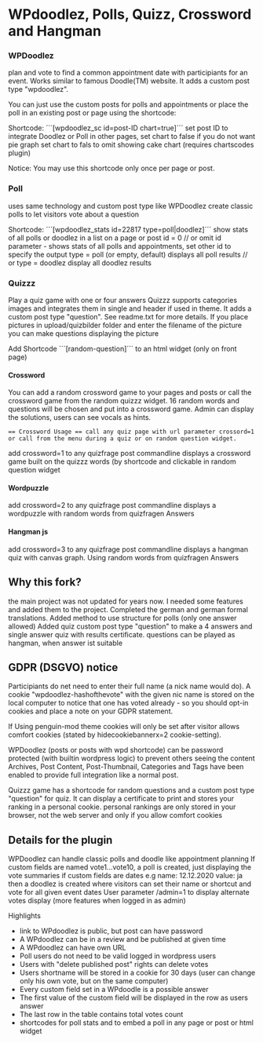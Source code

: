 # WPdoodlez, Polls, Quizz, Crossword and Hangman

### WPDoodlez
plan and vote to find a common appointment date with participiants for an event. Works similar to famous Doodle(TM) website.
It adds a custom post type "wpdoodlez".

You can just use the custom posts for polls and appointments or place the poll in an existing post or page using the shortcode:

Shortcode: ´´´[wpdoodlez_sc id=post-ID chart=true]´´´
 set post ID to integrate Doodlez or Poll in other pages, set chart to false if you do not want pie graph
 set chart to fals to omit showing cake chart (requires chartscodes plugin)

 Notice: You may use this shortcode only once per page or post.

### Poll
uses same technology and custom post type like WPDoodlez
create classic polls to let visitors vote about a question

Shortcode: ´´´[wpdoodlez_stats id=22817 type=poll|doodlez]´´´ show stats of all polls or doodlez in a list on a page or post
	id = 0  // or omit id parameter - shows stats of all polls and appointments, set other id to specify the output
	type = poll (or empty, default) displays all poll results // or type = doodlez display all doodlez results

### Quizzz
Play a quiz game with one or four answers
Quizzz supports categories images and integrates them in single and header if used in theme.
It adds a custom post type "question". See readme.txt for more details.
If you place pictures in upload/quizbilder folder and enter the filename of the picture you can make questions displaying the picture

Add Shortcode ´´´[random-question]´´´ to an html widget (only on front page)

#### Crossword
You can add a random crossword game to your pages and posts or call the crossword game from the random quizzz widget.
16 random words and questions will be chosen and put into a crossword game. Admin can display the solutions, users can see vocals as hints.

	== Crossword Usage == call any quiz page with url parameter crossord=1 or call from the menu during a quiz or on random question widget.

add crossword=1 to any quizfrage post commandline 
displays a crossword game built on the quizzz words (by shortcode and clickable in random question widget

#### Wordpuzzle
add crossword=2 to any quizfrage post commandline 
displays a wordpuzzle with random words from quizfragen Answers

#### Hangman js
add crossword=3 to any quizfrage post commandline 
displays a hangman quiz with canvas graph. Using random words from quizfragen Answers


## Why this fork?
the main project was not updated for years now. I needed some features and added them to the project.
Completed the german and german formal translations. Added method to use structure for polls (only one answer allowed)
Added quiz custom post type "question" to make a 4 answers and single answer quiz with results certificate. questions can be played as hangman, when answer ist suitable

## GDPR (DSGVO) notice
Participiants do net need to enter their full name (a nick name would do).
A cookie "wpdoodlez-hashofthevote" with the given nic name is stored on the local computer to
notice that one has voted already - so you should opt-in cookies and place a note on your GDPR statement.

If Using penguin-mod theme cookies will only be set after visitor allows comfort cookies (stated by hidecookiebannerx=2 cookie-setting).

WPDoodlez (posts or posts with wpd shortcode) can be password protected (with builtin wordpress logic) to prevent others seeing the content
Archives, Post Content, Post-Thumbnail, Categories and Tags have been enabled to provide full integration like a normal post.

Quizzz game has a shortcode for random questions and a custom post type "question" for quiz. It can display a certificate to print
and stores your ranking in a personal cookie. personal rankings are only stored in your browser, not the web server and only if you allow comfort cookies


## Details for the plugin

WPDoodlez can handle classic polls and doodle like appointment planning
If custom fields are named vote1...vote10, a poll is created, just displaying the vote summaries if custom fields are dates e.g name: 12.12.2020 value: ja
then a doodlez is created where visitors can set their name or shortcut and vote for all given event dates
User parameter /admin=1 to display alternate votes display (more features when logged in as admin)

Highlights
* link to WPdoodlez is public, but post can have password
* A WPdoodlez can be in a review and be published at given time
* A WPdoodlez can have own URL
* Poll users do not need to be valid logged in wordpress users
* Users with "delete published post" rights can delete votes
* Users shortname will be stored in a cookie for 30 days (user can change only his own vote, but on the same computer)
* Every custom field set in a WPdoodle is a possible answer
* The first value of the custom field will be displayed in the row as users answer
* The last row in the table contains total votes count
* shortcodes for poll stats and to embed a poll in any page or post or html widget
